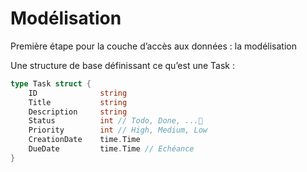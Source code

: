 <!-- .slide: class="with-code-bg-dark" -->

# Modélisation

Première étape pour la couche d’accès aux données : la modélisation

Une structure de base définissant ce qu’est une Task :

```go
type Task struct {
    ID              string
    Title           string
    Description     string
    Status          int // Todo, Done, ...
    Priority        int // High, Medium, Low
    CreationDate    time.Time
    DueDate         time.Time // Echéance
}
```
